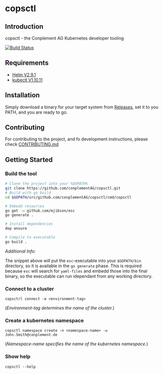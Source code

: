 # copsctl

## Introduction

copsctl - the Conplement AG Kubernetes developer tooling

[![Build Status](https://cpgithub.visualstudio.com/GitHubPipelines/_apis/build/status/conplementAG.copsctl?branchName=master)](https://cpgithub.visualstudio.com/GitHubPipelines/_build/latest?definitionId=9&branchName=master)

## Requirements
- [Helm V2.9.1](https://helm.sh/)
- [kubectl V1.10.11](https://kubernetes.io/docs/tasks/tools/install-kubectl/)

## Installation

Simply download a binary for your target system from [Releases](https://github.com/conplementAG/copsctl/releases), set it to you PATH, and you are ready to go.

## Contributing

For contributing to the project, and fo development instructions, please check [CONTRIBUTING.md](CONTRIBUTING.md)

## Getting Started

### Build the tool

```bash
# Clone the project into your %GOPATH%
git clone https://github.com/conplementAG/copsctl.git
# Build with go build
cd $GOPATH/src/github.com/conplementAG/copsctl/cmd/copsctl

# Embedd resources
go get -u github.com/mjibson/esc
go generate .

# Install dependencies
dep ensure

# Compile to executable
go build .
```

*Additional Info:*

The  snippet above will put the `esc`-executable into your `$GOPATH/bin` directory, so it is available in the `go generate` phase.
This is required because `esc` will search for `yaml-files` and embedd those into the final binary, so the executable can run idependant from any working directory.


### Connect to a cluster
`copsctrl connect -e <environment-tag>`

(*Environment-tag determines the name of the cluster.*)

### Create a kubernetes namespace

`copsctl namespace create -n <namespace-name> -u John.Smith@conplement.de`

(*Namespace-name specifies the name of the kubernetes namespace.*)

### Show help

`copsctl --help`
